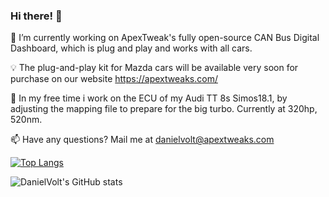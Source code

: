 ### Hi there! 👋

💬 I’m currently working on ApexTweak's fully open-source CAN Bus Digital Dashboard, which is plug and play and works with all cars.

💡 The plug-and-play kit for Mazda cars will be available very soon for purchase on our website https://apextweaks.com/

🚗 In my free time i work on the ECU of my Audi TT 8s Simos18.1, by adjusting the mapping file to prepare for the big turbo. Currently at 320hp, 520nm.

📫 Have any questions? Mail me at danielvolt@apextweaks.com

[![Top Langs](https://github-readme-stats.vercel.app/api/top-langs/?username=DanielVolt&langs_count=6&hide=html,makefile,logos,css&layout=compact)](https://github.com/DanielVolt/)

![DanielVolt's GitHub stats](https://github-readme-stats.vercel.app/api?username=DanielVolt&show_icons=true&count_private=true)
<!--
**DanielVolt/danielvolt** is a ✨ _special_ ✨ repository because its `README.md` (this file) appears on your GitHub profile.

Here are some ideas to get you started:

- 🔭 I’m currently working on ...
- 🌱 I’m currently learning ...
- 👯 I’m looking to collaborate on ...
- 🤔 I’m looking for help with ...
- 💬 Ask me about ...
- 📫 How to reach me: ...
- 😄 Pronouns: ...
- ⚡ Fun fact: ...
-->
